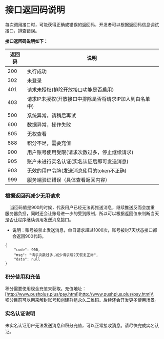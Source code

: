 # 接口返回码说明

每次调用接口时，可能获得正确或错误的返回码，开发者可以根据返回码信息调试接口，排查错误。

**接口返回码说明如下：**

 返回码 | 说明 
 --- | --- 
 200 | 执行成功 
 302 | 未登录 
 401 | 请求未授权(排除开放接口功能是否启用)
 403 | 请求IP未授权(开放接口中排除是否将请求IP加入到白名单中)
 500 | 系统异常，请稍后再试
 600 | 数据异常，操作失败
 805 | 无权查看
 888 | 积分不足，需要充值
 900 | 用户账号使用受限(请求次数过多，停止继续请求)
 905 | 账户未进行实名认证(实名认证后即可发送消息)
 903 | 无效的用户令牌(发送消息使用的token不正确)
 999 | 服务端验证错误（具体查看返回内容）

### 根据返回码减少无用请求
&nbsp;&nbsp;&nbsp;&nbsp;当回码值是900的时候，代表用户已经无法再推送消息，继续推送反而会加重服务器负担，同时还会让账号进一步的受到限制，所以可以根据返回值来判断当天是否让程序继续调用发送消息接口。
- 说明：账号被禁止发送消息，单日请求超过1000次，账号被封7天状态接口都会返回900代码。

```
{
	"code": 900,
	"msg": "请求次数过多,减少请求后2天恢复正常",
	"data": null
}
```

### 积分使用和充值
积分需要使用现金充值来获取。充值地址：[http://www.pushplus.plus/pay.html](http://www.pushplus.plus/pay.html)\
积分目前可以用来解封账号和创建群组永久二维码。后续还会开发更多使用场景。

### 实名认证说明
未实名认证用户无法发送消息和积分充值，可以正常接收消息。请尽快完成实名认证。